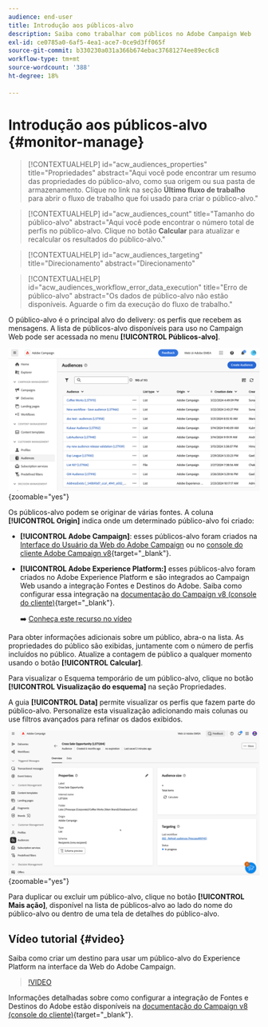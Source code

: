 ```yaml
---
audience: end-user
title: Introdução aos públicos-alvo
description: Saiba como trabalhar com públicos no Adobe Campaign Web
exl-id: ce0785a0-6af5-4ea1-ace7-0ce9d3ff065f
source-git-commit: b330230a031a366b674ebac37681274ee89ec6c8
workflow-type: tm+mt
source-wordcount: '388'
ht-degree: 18%

---
```


# Introdução aos públicos-alvo {#monitor-manage}

>[!CONTEXTUALHELP]
>id="acw_audiences_properties"
>title="Propriedades"
>abstract="Aqui você pode encontrar um resumo das propriedades do público-alvo, como sua origem ou sua pasta de armazenamento. Clique no link na seção **Último fluxo de trabalho** para abrir o fluxo de trabalho que foi usado para criar o público-alvo."

>[!CONTEXTUALHELP]
>id="acw_audiences_count"
>title="Tamanho do público-alvo"
>abstract="Aqui você pode encontrar o número total de perfis no público-alvo. Clique no botão **Calcular** para atualizar e recalcular os resultados do público-alvo."

>[!CONTEXTUALHELP]
>id="acw_audiences_targeting"
>title="Direcionamento"
>abstract="Direcionamento"

>[!CONTEXTUALHELP]
>id="acw_audiences_workflow_error_data_execution"
>title="Erro de público-alvo"
>abstract="Os dados de público-alvo não estão disponíveis. Aguarde o fim da execução do fluxo de trabalho."

O público-alvo é o principal alvo do delivery: os perfis que recebem as mensagens. A lista de públicos-alvo disponíveis para uso no Campaign Web pode ser acessada no menu **[!UICONTROL Públicos-alvo]**.

![Captura de tela mostrando a lista de públicos disponíveis na Web do Campaign.](assets/audiences-list.png){zoomable="yes"}

Os públicos-alvo podem se originar de várias fontes. A coluna **[!UICONTROL Origin]** indica onde um determinado público-alvo foi criado:

* **[!UICONTROL Adobe Campaign]**: esses públicos-alvo foram criados na [Interface do Usuário da Web do Adobe Campaign](create-audience.md) ou no [console do cliente Adobe Campaign v8](https://experienceleague.adobe.com/docs/campaign/campaign-v8/audience/create-audiences/create-audiences.html?lang=pt-BR){target="_blank"}.

* **[!UICONTROL Adobe Experience Platform:]** esses públicos-alvo foram criados no Adobe Experience Platform e são integrados ao Campaign Web usando a integração Fontes e Destinos do Adobe. Saiba como configurar essa integração na [documentação do Campaign v8 (console do cliente)](https://experienceleague.adobe.com/docs/campaign/campaign-v8/connect/ac-aep/ac-aep.html){target="_blank"}.

  ➡️ [Conheça este recurso no vídeo](#video)

Para obter informações adicionais sobre um público, abra-o na lista. As propriedades do público são exibidas, juntamente com o número de perfis incluídos no público. Atualize a contagem de público a qualquer momento usando o botão **[!UICONTROL Calcular]**.

Para visualizar o Esquema temporário de um público-alvo, clique no botão **[!UICONTROL Visualização do esquema]** na seção Propriedades.

A guia **[!UICONTROL Data]** permite visualizar os perfis que fazem parte do público-alvo. Personalize esta visualização adicionando mais colunas ou use filtros avançados para refinar os dados exibidos.

![Captura de tela mostrando detalhes do público-alvo, incluindo perfis e opções de personalização.](assets/audiences-details.png){zoomable="yes"}

Para duplicar ou excluir um público-alvo, clique no botão **[!UICONTROL Mais ação]**, disponível na lista de públicos-alvo ao lado do nome do público-alvo ou dentro de uma tela de detalhes do público-alvo.

## Vídeo tutorial {#video}

Saiba como criar um destino para usar um público-alvo do Experience Platform na interface da Web do Adobe Campaign.

>[!VIDEO](https://video.tv.adobe.com/v/3427635?quality=12)

Informações detalhadas sobre como configurar a integração de Fontes e Destinos do Adobe estão disponíveis na [documentação do Campaign v8 (console do cliente)](https://experienceleague.adobe.com/docs/campaign/campaign-v8/connect/ac-aep/ac-aep.html){target="_blank"}.